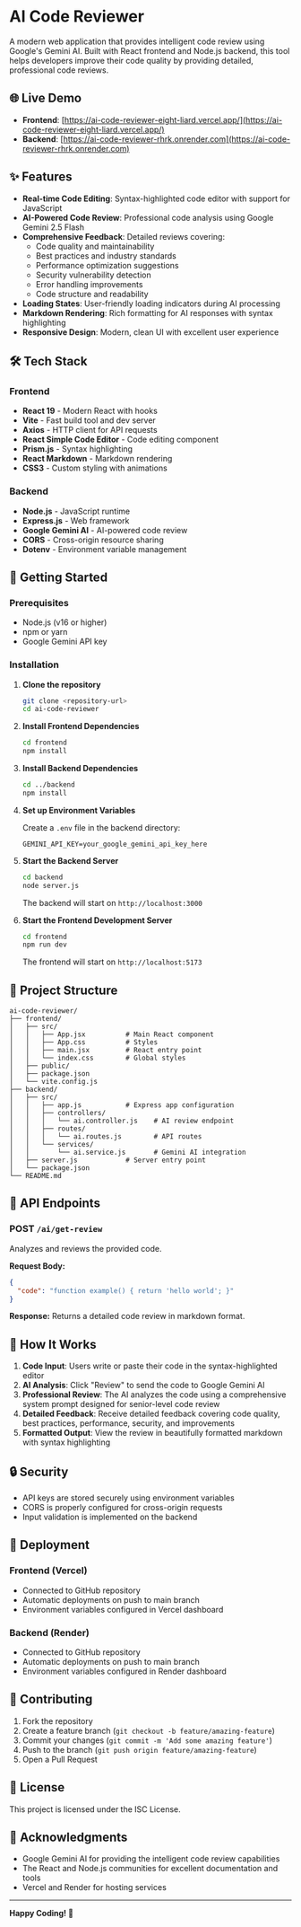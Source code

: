 # AI Code Reviewer

A modern web application that provides intelligent code review using Google's Gemini AI. Built with React frontend and Node.js backend, this tool helps developers improve their code quality by providing detailed, professional code reviews.

## 🌐 Live Demo

- **Frontend**: [https://ai-code-reviewer-eight-liard.vercel.app/](https://ai-code-reviewer-eight-liard.vercel.app/)
- **Backend**: [https://ai-code-reviewer-rhrk.onrender.com](https://ai-code-reviewer-rhrk.onrender.com)

## ✨ Features

- **Real-time Code Editing**: Syntax-highlighted code editor with support for JavaScript
- **AI-Powered Code Review**: Professional code analysis using Google Gemini 2.5 Flash
- **Comprehensive Feedback**: Detailed reviews covering:
  - Code quality and maintainability
  - Best practices and industry standards
  - Performance optimization suggestions
  - Security vulnerability detection
  - Error handling improvements
  - Code structure and readability
- **Loading States**: User-friendly loading indicators during AI processing
- **Markdown Rendering**: Rich formatting for AI responses with syntax highlighting
- **Responsive Design**: Modern, clean UI with excellent user experience

## 🛠️ Tech Stack

### Frontend
- **React 19** - Modern React with hooks
- **Vite** - Fast build tool and dev server
- **Axios** - HTTP client for API requests
- **React Simple Code Editor** - Code editing component
- **Prism.js** - Syntax highlighting
- **React Markdown** - Markdown rendering
- **CSS3** - Custom styling with animations

### Backend
- **Node.js** - JavaScript runtime
- **Express.js** - Web framework
- **Google Gemini AI** - AI-powered code review
- **CORS** - Cross-origin resource sharing
- **Dotenv** - Environment variable management

## 🚀 Getting Started

### Prerequisites
- Node.js (v16 or higher)
- npm or yarn
- Google Gemini API key

### Installation

1. **Clone the repository**
   ```bash
   git clone <repository-url>
   cd ai-code-reviewer
   ```

2. **Install Frontend Dependencies**
   ```bash
   cd frontend
   npm install
   ```

3. **Install Backend Dependencies**
   ```bash
   cd ../backend
   npm install
   ```

4. **Set up Environment Variables**
   
   Create a `.env` file in the backend directory:
   ```env
   GEMINI_API_KEY=your_google_gemini_api_key_here
   ```

5. **Start the Backend Server**
   ```bash
   cd backend
   node server.js
   ```
   The backend will start on `http://localhost:3000`

6. **Start the Frontend Development Server**
   ```bash
   cd frontend
   npm run dev
   ```
   The frontend will start on `http://localhost:5173`

## 📁 Project Structure

```
ai-code-reviewer/
├── frontend/
│   ├── src/
│   │   ├── App.jsx          # Main React component
│   │   ├── App.css          # Styles
│   │   ├── main.jsx         # React entry point
│   │   └── index.css        # Global styles
│   ├── public/
│   ├── package.json
│   └── vite.config.js
├── backend/
│   ├── src/
│   │   ├── app.js           # Express app configuration
│   │   ├── controllers/
│   │   │   └── ai.controller.js    # AI review endpoint
│   │   ├── routes/
│   │   │   └── ai.routes.js        # API routes
│   │   └── services/
│   │       └── ai.service.js       # Gemini AI integration
│   ├── server.js            # Server entry point
│   └── package.json
└── README.md
```

## 🔧 API Endpoints

### POST `/ai/get-review`
Analyzes and reviews the provided code.

**Request Body:**
```json
{
  "code": "function example() { return 'hello world'; }"
}
```

**Response:**
Returns a detailed code review in markdown format.

## 🎯 How It Works

1. **Code Input**: Users write or paste their code in the syntax-highlighted editor
2. **AI Analysis**: Click "Review" to send the code to Google Gemini AI
3. **Professional Review**: The AI analyzes the code using a comprehensive system prompt designed for senior-level code review
4. **Detailed Feedback**: Receive detailed feedback covering code quality, best practices, performance, security, and improvements
5. **Formatted Output**: View the review in beautifully formatted markdown with syntax highlighting

## 🔒 Security

- API keys are stored securely using environment variables
- CORS is properly configured for cross-origin requests
- Input validation is implemented on the backend

## 🚀 Deployment

### Frontend (Vercel)
- Connected to GitHub repository
- Automatic deployments on push to main branch
- Environment variables configured in Vercel dashboard

### Backend (Render)
- Connected to GitHub repository
- Automatic deployments on push to main branch
- Environment variables configured in Render dashboard

## 🤝 Contributing

1. Fork the repository
2. Create a feature branch (`git checkout -b feature/amazing-feature`)
3. Commit your changes (`git commit -m 'Add some amazing feature'`)
4. Push to the branch (`git push origin feature/amazing-feature`)
5. Open a Pull Request

## 📝 License

This project is licensed under the ISC License.

## 🙏 Acknowledgments

- Google Gemini AI for providing the intelligent code review capabilities
- The React and Node.js communities for excellent documentation and tools
- Vercel and Render for hosting services

---

**Happy Coding! 🚀** 
